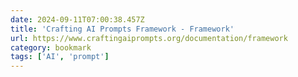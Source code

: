 ```yaml
---
date: 2024-09-11T07:00:38.457Z
title: 'Crafting AI Prompts Framework - Framework'
url: https://www.craftingaiprompts.org/documentation/framework
category: bookmark
tags: ['AI', 'prompt']
---
```

